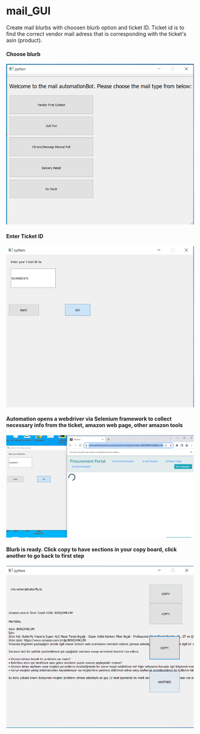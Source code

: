 # mail_GUI 

Create mail blurbs with choosen blurb option and ticket ID. Ticket id is to find the correct vendor mail adress that is corresponding with the ticket's asin (product).

#### Choose blurb

<img src="images/1.png" width="600">

#### Enter Ticket ID

<img src="images/2.png" width="600">

#### Automation opens a webdriver via Selenium framework to collect necessary info from the ticket, amazon web page, other amazon tools

<img src="images/3.png" width="600">

#### Blurb is ready. Click copy to have sections in your copy board, click another to go back to first step

<img src="images/4.png" width="600">

